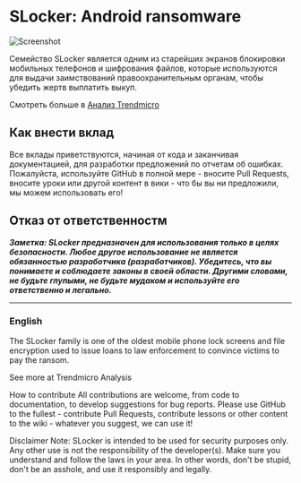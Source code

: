 # SLocker: Android ransomware


![Screenshot](art/Screenshot.jpg)

Семейство SLocker является одним из старейших экранов блокировки мобильных телефонов и шифрования файлов, которые используются для выдачи заимствований правоохранительным органам, чтобы убедить жертв выплатить выкуп.

Смотреть больше в [Анализ Trendmicro](http://blog.trendmicro.com/trendlabs-security-intelligence/slocker-mobile-ransomware-starts-mimicking-wannacry/)

## Как внести вклад

Все вклады приветствуются, начиная от кода и заканчивая документацией, для разработки предложений по отчетам об ошибках. Пожалуйста, используйте GitHub в полной мере - вносите Pull Requests, вносите уроки или другой контент в вики - что бы вы ни предложили, мы можем использовать его!

## Отказ от ответственностм

***Заметка: SLocker предназначен для использования только в целях безопасности. Любое другое использование не является обязанностью разработчика (разработчиков). Убедитесь, что вы понимаете и соблюдаете законы в своей области. Другими словами, не будьте глупыми, не будьте мудаком и используйте его ответственно и легально.***


________
### English

The SLocker family is one of the oldest mobile phone lock screens and file encryption used to issue loans to law enforcement to convince victims to pay the ransom.

See more at Trendmicro Analysis

How to contribute
All contributions are welcome, from code to documentation, to develop suggestions for bug reports. Please use GitHub to the fullest - contribute Pull Requests, contribute lessons or other content to the wiki - whatever you suggest, we can use it!

Disclaimer
Note: SLocker is intended to be used for security purposes only. Any other use is not the responsibility of the developer(s). Make sure you understand and follow the laws in your area. In other words, don't be stupid, don't be an asshole, and use it responsibly and legally.
